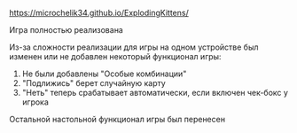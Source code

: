 https://microchelik34.github.io/ExplodingKittens/

Игра полностью реализована

Из-за сложности реализации для игры на одном устройстве был изменен или не добавлен некоторый функционал игры:
    
1. Не были добавлены "Особые комбинации"
2. "Подлижись" берет случайную карту
3. "Неть" теперь срабатывает автоматически, если включен чек-бокс у игрока

Остальной настольной функционал игры был перенесен